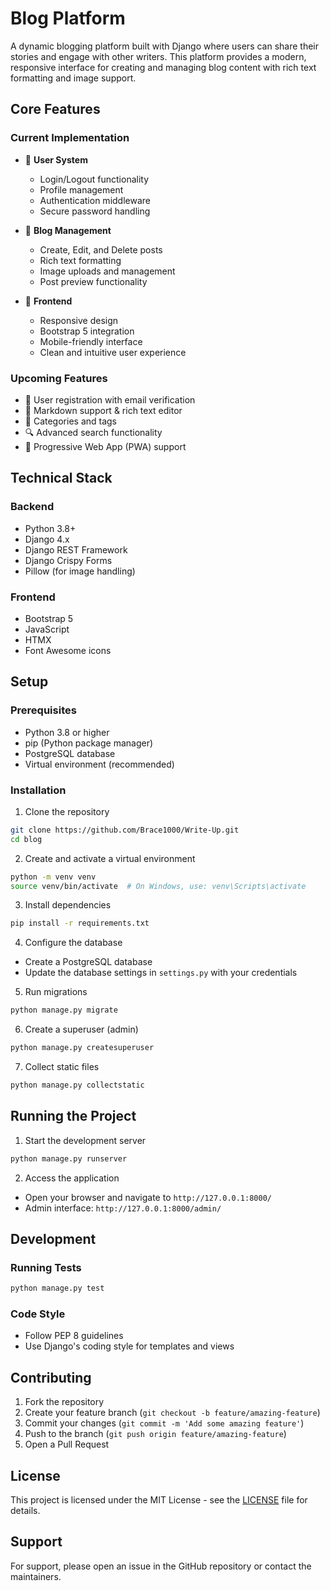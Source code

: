 # Blog Platform

A dynamic blogging platform built with Django where users can share their stories and engage with other writers. This platform provides a modern, responsive interface for creating and managing blog content with rich text formatting and image support.

## Core Features

### Current Implementation
- 👤 **User System**
  - Login/Logout functionality
  - Profile management
  - Authentication middleware
  - Secure password handling
  
- 📝 **Blog Management**
  - Create, Edit, and Delete posts
  - Rich text formatting
  - Image uploads and management
  - Post preview functionality
  
- 🎨 **Frontend**
  - Responsive design
  - Bootstrap 5 integration
  - Mobile-friendly interface
  - Clean and intuitive user experience

### Upcoming Features
- 🔐 User registration with email verification
- 📝 Markdown support & rich text editor
- 📁 Categories and tags
- 🔍 Advanced search functionality
- 📱 Progressive Web App (PWA) support

## Technical Stack

### Backend
- Python 3.8+
- Django 4.x
- Django REST Framework
- Django Crispy Forms
- Pillow (for image handling)

### Frontend
- Bootstrap 5
- JavaScript
- HTMX
- Font Awesome icons

## Setup

### Prerequisites
- Python 3.8 or higher
- pip (Python package manager)
- PostgreSQL database
- Virtual environment (recommended)

### Installation

1. Clone the repository
```bash
git clone https://github.com/Brace1000/Write-Up.git
cd blog
```

2. Create and activate a virtual environment
```bash
python -m venv venv
source venv/bin/activate  # On Windows, use: venv\Scripts\activate
```

3. Install dependencies
```bash
pip install -r requirements.txt
```

4. Configure the database
- Create a PostgreSQL database
- Update the database settings in `settings.py` with your credentials

5. Run migrations
```bash
python manage.py migrate
```

6. Create a superuser (admin)
```bash
python manage.py createsuperuser
```

7. Collect static files
```bash
python manage.py collectstatic
```

## Running the Project

1. Start the development server
```bash
python manage.py runserver
```

2. Access the application
- Open your browser and navigate to `http://127.0.0.1:8000/`
- Admin interface: `http://127.0.0.1:8000/admin/`

## Development

### Running Tests
```bash
python manage.py test
```

### Code Style
- Follow PEP 8 guidelines
- Use Django's coding style for templates and views

## Contributing

1. Fork the repository
2. Create your feature branch (`git checkout -b feature/amazing-feature`)
3. Commit your changes (`git commit -m 'Add some amazing feature'`)
4. Push to the branch (`git push origin feature/amazing-feature`)
5. Open a Pull Request

## License

This project is licensed under the MIT License - see the [LICENSE](LICENSE) file for details.

## Support

For support, please open an issue in the GitHub repository or contact the maintainers.